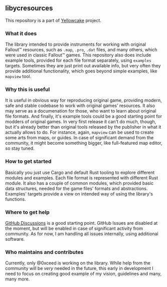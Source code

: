 ## libycresources

This repository is a part of [Yellowcake](https://github.com/yellowcake-org) project.

### What it does

The library intended to provide instruments for working with original Fallout™ resources, such as `.map`, `.pro`, `.dat` files, and many others, which were used in classic Fallout™ games. This repository also does include example tools, provided for each file format separately, using `examples` targets. Sometimes they are just print out available info, but very often they provide additional functionality, which goes beyond simple examples, like `mapview` tool.

### Why this is useful

It is useful in obvious way for reproducing original game, providing modern, safe and stable codebase to work with original games' resources. It also may serve as a documenation for those, who want to learn about original file formats. And finally, it's example tools could be a good starting point for modders of original games. In very first release it can't do much, though, but it's already better than original tools released by the publisher in what it actually allows to do. For instance, again, `mapview` can be used to create some arts from maps, or guides. In case of significant demand from the community, it might become something bigger, like full-featured map editor, so stay tuned.

### How to get started

Basically you just use Cargo and default Rust tooling to explore different modules and examples. Each file format is represented with different Rust module. It also has a couple of common modules, which provided basic data structures, needed for the game files' formats and abstractions. Examples' targets provide a view on intended way of using the library's functions.

### Where to get help

[GitHub Discussions](https://github.com/yellowcake-org/libycresources/discussions) is a good starting point. GitHub Issues are disabled at the moment, but will be enabled in case of significant activity from community. As for now, I am handling all issues internally, using additional software.

### Who maintains and contributes

Currently, only @0xceed is working on the library. While help from the community will be _very_ needed in the future, this early in development I need to focus on creating good example of my vision, guidelines and many, many more.